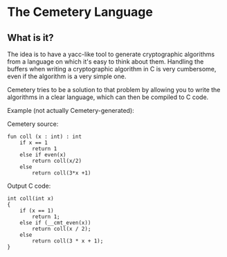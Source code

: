 # The Cemetery Language

## What is it?

The idea is to have a yacc-like tool to generate cryptographic algorithms
from a language on which it's easy to think about them. Handling the buffers
when writing a cryptographic algorithm in C is very cumbersome, even if the
algorithm is a very simple one.

Cemetery tries to be a solution to that problem by allowing you to write
the algorithms in a clear language, which can then be compiled to C code.

Example (not actually Cemetery-generated):

Cemetery source:
    
	fun coll (x : int) : int
		if x == 1
			return 1
		else if even(x)
			return coll(x/2)
		else
			return coll(3*x +1)

Output C code:

	int coll(int x)
	{
		if (x == 1)
			return 1;
		else if (__cmt_even(x))
			return coll(x / 2);
		else
			return coll(3 * x + 1);
	}
